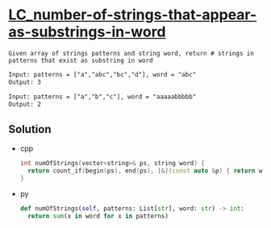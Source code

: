 # [LC_number-of-strings-that-appear-as-substrings-in-word](https://leetcode.com/problems/number-of-strings-that-appear-as-substrings-in-word)

```en
Given array of strings patterns and string word, return # strings in patterns that exist as substring in word
```

```txt
Input: patterns = ["a","abc","bc","d"], word = "abc"
Output: 3

Input: patterns = ["a","b","c"], word = "aaaaabbbbb"
Output: 2
```

## Solution

* cpp

  ```cpp
  int numOfStrings(vector<string>& ps, string word) {
    return count_if(begin(ps), end(ps), [&](const auto &p) { return word.find(p) != string::npos; });
  }
  ```

* py

  ```py
  def numOfStrings(self, patterns: List[str], word: str) -> int:
    return sum(x in word for x in patterns)
  ```
